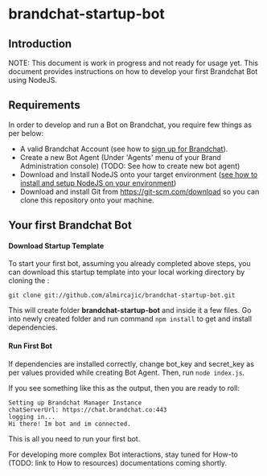 # brandchat-startup-bot
## Introduction
NOTE: This document is work in progress and not ready for usage yet. 
This document provides instructions on how to develop your first Brandchat Bot using NodeJS.

## Requirements
In order to develop and run a Bot on Brandchat, you require few things as per below: 
-	A valid Brandchat Account (see how to [sign up for Brandchat](https://www.brandchat.co/brands)).
-	Create a new Bot Agent (Under 'Agents' menu of your Brand Administration console) (TODO: See how to create new bot agent)
-	Download and Install NodeJS onto your target environment ([see how to install and setup NodeJS on your environment](https://nodejs.org/en/download/package-manager/))
-  Download and install Git from <https://git-scm.com/download> so you can clone this repository onto your machine. 

## Your first Brandchat Bot

#### Download Startup Template
To start your first bot, assuming you already completed above steps, you can download this startup template into your local working directory by cloning the :

`git clone git://github.com/almircajic/brandchat-startup-bot.git`

This will create folder **brandchat-startup-bot** and inside it a few files. Go into newly created folder and run command `npm install` to get and install dependencies.

#### Run First Bot 
If dependencies are installed correctly, change bot_key and secret_key as per values provided while creating Bot Agent. Then, run `node index.js`.
 
If you see something like this as the output, then you are ready to roll:

```
Setting up Brandchat Manager Instance
chatServerUrl: https://chat.brandchat.co:443
logging in...
Hi there! Im bot and im connected.
```

This is all you need to run your first bot. 

For developing more complex Bot interactions, stay tuned for How-to (TODO: link to How to resources) documentations coming shortly.

